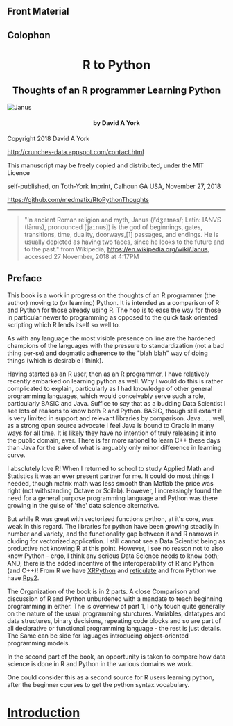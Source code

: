 ## Front Material

## Colophon

<h1 style="text-align:center;">R to Python</h1>
<h2 style="text-align:center;">Thoughts of an R programmer Learning Python</h2>

![Janus](Janus-iStock-494706611alpha.png)

<h4 style="text-align:center;">by David A York</h4>
   
  
     
   
Copyright 2018 David A York

http://crunches-data.appspot.com/contact.html 

This manuscript may be freely copied and distributed, under the MIT Licence

self-published, on Toth-York Imprint, Calhoun GA USA, November 27, 2018 

https://github.com/medmatix/RtoPythonThoughts 
  


___

>"In ancient Roman religion and myth, Janus (/ˈdʒeɪnəs/; Latin: IANVS (Iānus), pronounced [ˈjaː.nus]) is the god of beginnings, gates, transitions, time, duality, doorways,[1] passages, and endings. He is usually depicted as having two faces, since he looks to the future and to the past." 
>from Wikipedia, https://en.wikipedia.org/wiki/Janus, accessed 27 November, 2018 at 4:17PM
  
  
  
  
 
## Preface

This book is a work in progress on the thoughts of an R programmer (the author) moving to (or learning) Python. It is intended as a comparison of R and Python for those already using R. The hop is to ease the way for those in particular newer to programming as opposed to the quick task oriented scripting which R lends itself so well to. 

As with any language the most visible presence on line are the hardened champions of the languages with the pressure to standardization (not a bad thing per-se) and dogmatic adherence to the "blah blah" way of doing things (which is desirable I think).

Having started as an R user, then as an R programmer, I have relatively recently embarked on learning python as well. Why I would do this is rather complicated to explain, particularly as I had knowledge of other general programming languages, which would conceivably serve such a role, particularly BASIC and Java. Suffice to say that as a budding Data Scientist I see lots of reasons to know both R and Python. BASIC, though still extant it is very limited in support and relevant libraries by comparison. Java . . .  well, as a strong open source advocate I feel Java is bound to Oracle in many ways for all time. It is likely they have no intention of truly releasing it into the public domain, ever. There is far more rationel to learn C++ these days than Java for the sake of what is arguably only minor difference in learning curve.

I absolutely love R! When I returned to school to study Applied Math and Statistics it was an ever present partner for me. It could do most things I needed, though matrix math was less smooth than Matlab the price was right (not withstanding Octave or Scilab). However, I increasingly found the need for a general purpose programming language and Python was there growing in the guise of 'the' data science alternative.

But while R was great with vectorized functions python, at it's core, was weak in this regard. The libraries for python have been growing steadily in number and variety, and the functionality gap between it and R narrows in cluding for vectorized application. I still cannot see a Data Scientist being as productive not knowing R at this point. However, I see no reason not to also know Python - ergo, I think any serious Data Science needs to know both; AND, there is the added incentive of the interoperability of R and Python (and C++)! From R we have [XRPython](https://cran.cnr.berkeley.edu/web/packages/XRPython/index.html) and [reticulate](https://cran.cnr.berkeley.edu/web/packages/reticulate/index.html) and from Python we have [Rpy2](https://rpy2.bitbucket.io/).

The Organization of the book is in 2 parts. A close Comparison and discussion of R and Python unburdened with a mandate to teach beginning programming in either. The is overview of part 1, I only touch quite generally on the nature of the usual programming sturctures. Variables, datatypes and data structures, binary decisions, repeating code blocks and so are part of all declarative or functional programming language - the rest is just details. The Same can be side for laguages introducing object-oriented programming models.

In the second part of the book, an opportunity is taken to compare how data science is done in R and Python in the various domains we work.

One could consider this as a second source for R users learning python, after the beginner courses to get the python syntax vocabulary.


# [Introduction](_book/introduction.html)
